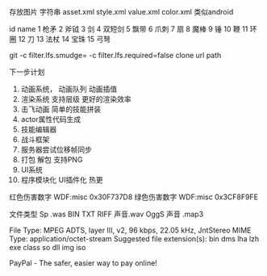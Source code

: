 存放图片
字符串
asset.xml
style.xml
value.xml
color.xml
类似android

id	name
1	枪矛
2	斧钺
3	剑
4	双短剑
5	飘带
6	爪刺
7	扇
8	魔棒
9	锤
10	鞭
11	环圈
12	刀
13	法杖
14	宝珠
15	弓弩

git -c filter.lfs.smudge= -c filter.lfs.required=false clone url path

下一步计划

1. 动画系统， 动画队列 动画插值
2. 渲染系统 支持层级 更好的渲染效率
3. 击飞动画 简单的技能拼装
4. actor属性代码生成
5. 技能编辑器
6. 战斗框架
7. 服务器尝试位移帧同步
8. 打包 解包 支持PNG
9. UI系统
10. 程序模块化 UI插件化 热更


红色伤害数字 WDF:misc  0x30F737D8
绿色伤害数字 WDF:misc  0x3CF8F9FE

文件类型
Sp  .was
BIN
TXT
RIFF  声音.wav
OggS 声音  .map3

File Type: MPEG ADTS, layer III, v2, 96 kbps, 22.05 kHz, JntStereo
MIME Type: application/octet-stream
Suggested file extension(s): bin dms lha lzh exe class so dll img iso

 PayPal - The safer, easier way to pay online! 
